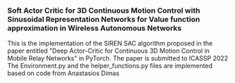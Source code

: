 ### **Soft Actor Critic for 3D Continuous Motion Control with Sinusoidal Representation Networks for Value function approximation in Wireless Autonomous Networks**


This is the implementation of the SIREN SAC algorithm proposed in the paper entitled "Deep Actor-Critic for Continuous 3D Motion Control in Mobile Relay Networks"  in PyTorch. The paper is submitted to ICASSP 2022
The Environment.py and the helper_functions.py files are implemented based on code from Anastasios Dimas
